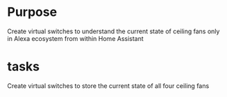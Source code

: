# Purpose
Create virtual switches to understand the current state of ceiling fans only in Alexa ecosystem from within Home Assistant

# tasks
Create virtual switches to store the current state of all four ceiling fans